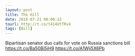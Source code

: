 ```yaml
---
layout: post
title: The Hill
date: 2018-07-21 00:00:22
tourl: http://t.co/t414UtTRv4
tags: [Bill]
---
```

Bipartisan senator duo calls for vote on Russia sanctions bill https://t.co/Ba50Bi5jH9 https://t.co/A1Wji5X6Pb